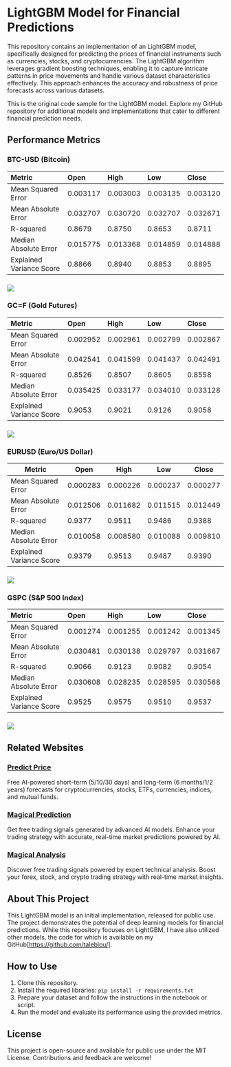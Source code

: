 # **LightGBM Model for Financial Predictions**

This repository contains an implementation of an LightGBM model, specifically designed for predicting the prices of financial instruments such as currencies, stocks, and cryptocurrencies. The LightGBM algorithm leverages gradient boosting techniques, enabling it to capture intricate patterns in price movements and handle various dataset characteristics effectively. This approach enhances the accuracy and robustness of price forecasts across various datasets.

This is the original code sample for the LightGBM model. Explore my GitHub repository for additional models and implementations that cater to different financial prediction needs.

## **Performance Metrics**

### 

### **BTC-USD (Bitcoin)**

| Metric | Open | High | Low | Close |
| :---- | :---- | :---- | :---- | :---- |
| Mean Squared Error | 0.003117 | 0.003003 | 0.003135 | 0.003120 |
| Mean Absolute Error | 0.032707 | 0.030720 | 0.032707 | 0.032671 |
| R-squared | 0.8679 | 0.8750 | 0.8653 | 0.8711 |
| Median Absolute Error | 0.015775 | 0.013368 | 0.014859 | 0.014888 |
| Explained Variance Score | 0.8866 | 0.8940 | 0.8853 | 0.8895 |

### **![][image1]**

### **GC=F (Gold Futures)**

| Metric | Open | High | Low | Close |
| :---- | :---- | :---- | :---- | :---- |
| Mean Squared Error | 0.002952 | 0.002961 | 0.002799 | 0.002867 |
| Mean Absolute Error | 0.042541 | 0.041599 | 0.041437 | 0.042491 |
| R-squared | 0.8526 | 0.8507 | 0.8605 | 0.8558 |
| Median Absolute Error | 0.035425 | 0.033177 | 0.034010 | 0.033128 |
| Explained Variance Score | 0.9053 | 0.9021 | 0.9126 | 0.9058 |

### **![][image2]**

### **EURUSD (Euro/US Dollar)**

| Metric | Open | High | Low | Close |
| ----- | ----- | ----- | ----- | ----- |
| Mean Squared Error | 0.000283 | 0.000226 | 0.000237 | 0.000277 |
| Mean Absolute Error | 0.012506 | 0.011682 | 0.011515 | 0.012449 |
| R-squared | 0.9377 | 0.9511 | 0.9486 | 0.9388 |
| Median Absolute Error | 0.010058 | 0.008580 | 0.010088 | 0.009810 |
| Explained Variance Score | 0.9379 | 0.9513 | 0.9487 | 0.9390 |



### **![][image3]**

### **GSPC (S\&P 500 Index)**

| Metric | Open | High | Low | Close |
| :---- | :---- | :---- | :---- | :---- |
| Mean Squared Error | 0.001274 | 0.001255 | 0.001242 | 0.001345 |
| Mean Absolute Error | 0.030481 | 0.030138 | 0.029797 | 0.031667 |
| R-squared | 0.9066 | 0.9123 | 0.9082 | 0.9054 |
| Median Absolute Error | 0.030608 | 0.028235 | 0.028595 | 0.030568 |
| Explained Variance Score | 0.9525 | 0.9575 | 0.9510 | 0.9537 |

### **![][image4]**

## **Related Websites**

### [**Predict Price**](https://predict-price.com/)

Free AI-powered short-term (5/10/30 days) and long-term (6 months/1/2 years) forecasts for cryptocurrencies, stocks, ETFs, currencies, indices, and mutual funds.

### [**Magical Prediction**](https://magicalprediction.com/)

Get free trading signals generated by advanced AI models. Enhance your trading strategy with accurate, real-time market predictions powered by AI.

### [**Magical Analysis**](https://magicalanalysis.com/)

Discover free trading signals powered by expert technical analysis. Boost your forex, stock, and crypto trading strategy with real-time market insights.

## **About This Project**

This LightGBM model is an initial implementation, released for public use. The project demonstrates the potential of deep learning models for financial predictions. While this repository focuses on LightGBM, I have also utilized other models, the code for which is available on my GitHub[https://github.com/taleblou/].

## **How to Use**

1. Clone this repository.  
2. Install the required libraries: `pip install -r requirements.txt`  
3. Prepare your dataset and follow the instructions in the notebook or script.  
4. Run the model and evaluate its performance using the provided metrics.

## **License**

This project is open-source and available for public use under the MIT License. Contributions and feedback are welcome\!

[image1]: <https://raw.githubusercontent.com/taleblou/LightGBM-Price-Prediction/refs/heads/main/Plot/LGBM_BTC-USD.png>
[image2]: <https://raw.githubusercontent.com/taleblou/LightGBM-Price-Prediction/refs/heads/main/Plot/LGBM_GC%3DF.png>
[image3]: <https://raw.githubusercontent.com/taleblou/LightGBM-Price-Prediction/refs/heads/main/Plot/LGBM_EURUSD%3DX.png>
[image4]: <https://raw.githubusercontent.com/taleblou/LightGBM-Price-Prediction/refs/heads/main/Plot/LGBM_%5EGSPC.png>
